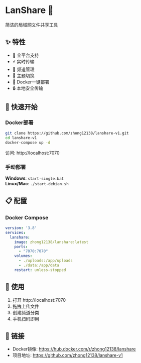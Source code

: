 # LanShare 🚀

简洁的局域网文件共享工具

## ✨ 特性
- 📱 全平台支持
- ⚡ 实时传输  
- 📂 频道管理
- 🎨 主题切换
- 🐳 Docker一键部署
- 🔒 本地安全传输

## 🚀 快速开始

### Docker部署
```bash
git clone https://github.com/zhong12138/lanshare-v1.git
cd lanshare-v1
docker-compose up -d
```

访问: http://localhost:7070

### 手动部署
**Windows**: `start-single.bat`  
**Linux/Mac**: `./start-debian.sh`

## 📋 配置

### Docker Compose
```yaml
version: '3.8'
services:
  lanshare:
    image: zhong12138/lanshare:latest
    ports:
      - "7070:7070"
    volumes:
      - ./uploads:/app/uploads
      - ./data:/app/data
    restart: unless-stopped
```

## 📱 使用
1. 打开 http://localhost:7070
2. 拖拽上传文件
3. 创建频道分类
4. 手机扫码即用

## 🔗 链接
- Docker镜像: https://hub.docker.com/r/zhong12138/lanshare
- 项目地址: https://github.com/zhong12138/lanshare-v1
